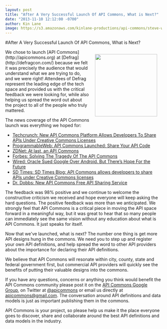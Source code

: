 ```yaml
---
layout: post
title: "After A Very Successful Launch Of API Commons, What is Next?"
date: "2013-11-10 12:12:00 -0700"
author: Kin Lane
image: https://s3.amazonaws.com/kinlane-productions/api-commons/steve-willmott-defrag-api-commons.jpg
---
```


#After A Very Successful Launch Of API Commons, What is Next?

<img src="https://s3.amazonaws.com/kinlane-productions/api-commons/steve-willmott-defrag-api-commons.jpg" align="right" width="200" style="padding: 15px;" />
We chose to launch [API Commons](http://apicommons.org) at [Defrag](http://defragcon.com/) because we felt it was precisely the audience that would understand what we are trying to do, and we were right! Attendees of Defrag represent the leading edge of the tech space and provided us with the critical feedback we were looking for, while also helping us spread the word out about the project to all of the people who truly mattered.

The news coverage of the API Commons launch was everything we hoped for:

* [Techcrunch: New API Commons Platform Allows Developers To Share APIs Under Creative Commons Licenses](http://techcrunch.com/2013/11/05/3scale-launches-api-commons-to-allow-developers-to-share-apis-under-creative-commons-licenses/)
* [ProgrammableWeb: API Commons Launched: Share Your API Code](http://blog.programmableweb.com/2013/11/05/api-commons-launched-share-your-api-code/)
* [ZDNet: At last, an API Commons](http://www.zdnet.com/at-last-an-api-commons-7000022849/)
* [Forbes: Solving The Tragedy Of The API Commons](http://www.forbes.com/sites/benkepes/2013/11/05/solving-the-tragedy-of-the-api-commons/)
* [Wired: Oracle Sued Google Over Android. But There’s Hope For the Future](http://www.wired.com/wiredenterprise/2013/11/api-commons/)
* [SD Times: SD Times Blog: API Commons allows developers to share APIs under Creative Commons licenses](http://sdt.bz/content/article.aspx?ArticleID=65331&page=1)
* [Dr. Dobbs: New API Commons Free API Sharing Service](http://www.drdobbs.com/tools/new-api-commons-free-api-sharing-service/240163742)

The feedback was 98% positive and we continue to welcome the constructive criticism we received and hope everyone will keep asking the hard questions. The positive feedback was more than we anticipated. We strongly feel that API Commons is a critical piece in moving the API space forward in a meaningful way, but it was great to hear that so many people can immediately see the same vision without any education about what is API Commons. It just speaks for itself.

Now that we've launched, what is next?  The number one thing is get more API designs hung in the commons. We need you to step up and register your own API definitions, and help spread the word to other API providers about the importance for declaring their API definitions.

We believe that API Commons will resonate within city, county, state and federal government first, but commercial API providers will quickly see the benefits of putting their valuable designs into the commons. 

If you have any questions, concerns or anything you think would benefit the API Commons community please post it on the [API Commons Google Group](https://groups.google.com/forum/?hl=en#!forum/api-commons), on Twitter at [@apicommons](https://twitter.com/apicommons) or email us directly at [apicommons@gmail.com](mailto:apicommons@gmail.com). The conversation around API definitions and data models is just as important publishing them in the commons.

API Commons is your project, so please help us make it the place everyone goes to discover, share and collaborate around the best API definitions and data models in the industry. 